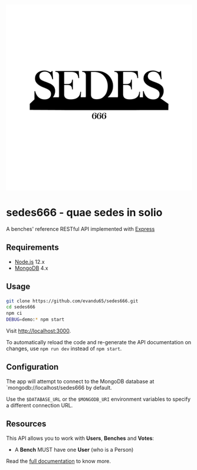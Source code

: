 [logo]: https://github.com/evandu65/sedes666/blob/master/docs/img/sedes-logo.png "SEDES"
![alt text](https://github.com/evandu65/sedes666/blob/master/docs/img/sedes-logo.png "Logo Title Text 1")
# sedes666 - quae sedes in solio 

A benches' reference RESTful API implemented with [Express]


## Requirements

* [Node.js][node] 12.x
* [MongoDB][mongo] 4.x


## Usage

```bash
git clone https://github.com/evandu65/sedes666.git
cd sedes666
npm ci
DEBUG=demo:* npm start
```
Visit [http://localhost:3000](http://localhost:3000).

To automatically reload the code and re-generate the API documentation on changes, use `npm run dev` instead of `npm start`.


## Configuration

The app will attempt to connect to the MongoDB database at `mongodb://localhost/sedes666 by default.

Use the `$DATABASE_URL` or the `$MONGODB_URI` environment variables to specify a different connection URL.


## Resources

This API allows you to work with **Users**, **Benches** and **Votes**:

* A **Bench** MUST have one **User** (who is a Person)

Read the [full documentation][docs] to know more.



[docs]: https://sedes666.herokuapp.com/
[express]: https://expressjs.com
[mongo]: https://www.mongodb.com
[node]: https://nodejs.org/
